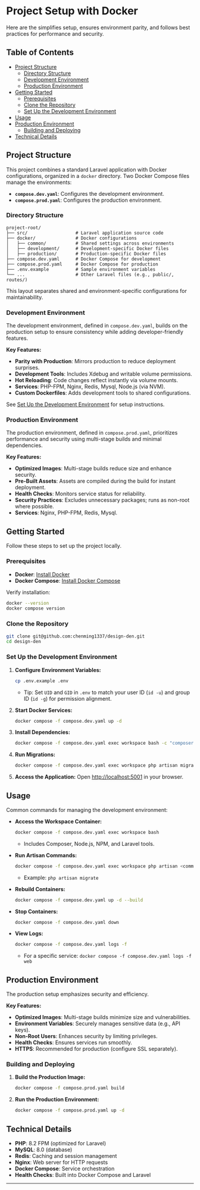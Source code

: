 # Project Setup with Docker

Here are the simplifies setup, ensures environment parity, and follows best practices for performance and security.

## Table of Contents

- [Project Structure](#project-structure)
  - [Directory Structure](#directory-structure)
  - [Development Environment](#development-environment)
  - [Production Environment](#production-environment)
- [Getting Started](#getting-started)
  - [Prerequisites](#prerequisites)
  - [Clone the Repository](#clone-the-repository)
  - [Set Up the Development Environment](#set-up-the-development-environment)
- [Usage](#usage)
- [Production Environment](#production-environment-1)
  - [Building and Deploying](#building-and-deploying)
- [Technical Details](#technical-details)

## Project Structure

This project combines a standard Laravel application with Docker configurations, organized in a `docker` directory. Two Docker Compose files manage the environments:

- **`compose.dev.yaml`**: Configures the development environment.
- **`compose.prod.yaml`**: Configures the production environment.

### Directory Structure

```
project-root/
├── src/                  # Laravel application source code
├── docker/               # Docker configurations
│   ├── common/           # Shared settings across environments
│   ├── development/      # Development-specific Docker files
│   ├── production/       # Production-specific Docker files
├── compose.dev.yaml      # Docker Compose for development
├── compose.prod.yaml     # Docker Compose for production
├── .env.example          # Sample environment variables
└── ...                   # Other Laravel files (e.g., public/, routes/)
```

This layout separates shared and environment-specific configurations for maintainability.

### Development Environment

The development environment, defined in `compose.dev.yaml`, builds on the production setup to ensure consistency while adding developer-friendly features.

**Key Features:**
- **Parity with Production**: Mirrors production to reduce deployment surprises.
- **Development Tools**: Includes Xdebug and writable volume permissions.
- **Hot Reloading**: Code changes reflect instantly via volume mounts.
- **Services**: PHP-FPM, Nginx, Redis, Mysql, Node.js (via NVM).
- **Custom Dockerfiles**: Adds development tools to shared configurations.

See [Set Up the Development Environment](#set-up-the-development-environment) for setup instructions.

### Production Environment

The production environment, defined in `compose.prod.yaml`, prioritizes performance and security using multi-stage builds and minimal dependencies.

**Key Features:**
- **Optimized Images**: Multi-stage builds reduce size and enhance security.
- **Pre-Built Assets**: Assets are compiled during the build for instant deployment.
- **Health Checks**: Monitors service status for reliability.
- **Security Practices**: Excludes unnecessary packages; runs as non-root where possible.
- **Services**: Nginx, PHP-FPM, Redis, Mysql.


## Getting Started

Follow these steps to set up the project locally.

### Prerequisites

- **Docker**: [Install Docker](https://docs.docker.com/get-docker/)
- **Docker Compose**: [Install Docker Compose](https://docs.docker.com/compose/install/)

Verify installation:
```bash
docker --version
docker compose version
```

### Clone the Repository

```bash
git clone git@github.com:chenming1337/design-den.git
cd design-den
```

### Set Up the Development Environment

1. **Configure Environment Variables:**
   ```bash
   cp .env.example .env
   ```
   - Tip: Set `UID` and `GID` in `.env` to match your user ID (`id -u`) and group ID (`id -g`) for permission alignment.

2. **Start Docker Services:**
   ```bash
   docker compose -f compose.dev.yaml up -d
   ```

3. **Install Dependencies:**
   ```bash
   docker compose -f compose.dev.yaml exec workspace bash -c "composer install"
   ```

4. **Run Migrations:**
   ```bash
   docker compose -f compose.dev.yaml exec workspace php artisan migrate
   ```

5. **Access the Application:**
   Open [http://localhost:5001](http://localhost:5001) in your browser.

## Usage

Common commands for managing the development environment:

- **Access the Workspace Container:**
  ```bash
  docker compose -f compose.dev.yaml exec workspace bash
  ```
  - Includes Composer, Node.js, NPM, and Laravel tools.

- **Run Artisan Commands:**
  ```bash
  docker compose -f compose.dev.yaml exec workspace php artisan <command>
  ```
  - Example: `php artisan migrate`

- **Rebuild Containers:**
  ```bash
  docker compose -f compose.dev.yaml up -d --build
  ```

- **Stop Containers:**
  ```bash
  docker compose -f compose.dev.yaml down
  ```

- **View Logs:**
  ```bash
  docker compose -f compose.dev.yaml logs -f
  ```
  - For a specific service: `docker compose -f compose.dev.yaml logs -f web`

## Production Environment

The production setup emphasizes security and efficiency.

**Key Features:**
- **Optimized Images**: Multi-stage builds minimize size and vulnerabilities.
- **Environment Variables**: Securely manages sensitive data (e.g., API keys).
- **Non-Root Users**: Enhances security by limiting privileges.
- **Health Checks**: Ensures services run smoothly.
- **HTTPS**: Recommended for production (configure SSL separately).

### Building and Deploying

1. **Build the Production Image:**
   ```bash
   docker compose -f compose.prod.yaml build
   ```

2. **Run the Production Environment:**
   ```bash
   docker compose -f compose.prod.yaml up -d
   ```

<!-- 3. **Deploy:** -->
   <!-- Push the built image to a Docker-compatible host (e.g.. Digital Ocean) and configure environment variables via `.env` or your platform’s tools. -->

## Technical Details

- **PHP**: 8.2 FPM (optimized for Laravel)
- **MySQL**: 8.0 (database)
- **Redis**: Caching and session management
- **Nginx**: Web server for HTTP requests
- **Docker Compose**: Service orchestration
- **Health Checks**: Built into Docker Compose and Laravel

---

